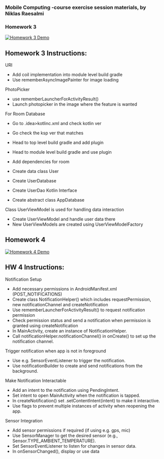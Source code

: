 ### Mobile Computing -course exercise session materials, by Niklas Raesalmi

### Homework 3
[![Homework 3 Demo](https://img.youtube.com/vi/IM3HtKzRCjg/0.jpg)](https://www.youtube.com/shorts/IM3HtKzRCjg)

## Homework 3 Instructions:

URI
- Add coil implementation into module level build gradle
- Use rememberAsyncImagePainter for image loading

PhotoPicker
- use rememberLauncherForActivityResult()
- Launch photopicker in the image where the feature is wanted


For Room Database
- Go to .idea>kotlinc.xml and check kotlin ver
- Go check the ksp ver that matches
- Head to top level build gradle and add plugin
- Head to module level build gradle and use plugin
- Add dependencies for room

- Create data class User
- Create UserDatabase
- Create UserDao Kotlin Interface
- Create abstract class AppDatabase

Class UserViewModel is used for handling data interaction
- Create UserViewModel and handle user data there
- New UserViewModels are created using UserViewModelFactory

## Homework 4
[![Homework 4 Demo](https://img.youtube.com/vi/bi98gQphsL0/0.jpg)](https://www.youtube.com/shorts/bi98gQphsL0)

## HW 4 Instructions:

Notification Setup

- Add necessary permissions in AndroidManifest.xml (POST_NOTIFICATIONS)
- Create class NotificationHelper() which includes requestPermission, 
new notificationChannel and createNotification
- Use rememberLauncherForActivityResult() to request notification permission
- Check permission status and send a notification when permission is granted using createNotification
- In MainActivity, create an instance of NotificationHelper.
- Call notificationHelper.notificationChannel() in onCreate() to set up the notification channel.


Trigger notification when app is not in foreground

- Use e.g. SensorEventListener to trigger the notification.
- Use notificationBuilder to create and send notifications from the background.


Make Notification Interactable

- Add an intent to the notification using PendingIntent.
- Set intent to open MainActivity when the notification is tapped.
- In createNotification() set .setContentIntent(intent) to make it interactive.
- Use flags to prevent multiple instances of activity when reopening the app.

Sensor Integration

- Add sensor permissions if required (if using e.g. gps, mic)
- Use SensorManager to get the desired sensor (e.g., Sensor.TYPE_AMBIENT_TEMPERATURE).
- Set SensorEventListener to listen for changes in sensor data.
- In onSensorChanged(), display or use data 

